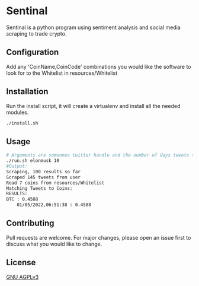 # Sentinal

Sentinal is a python program using sentiment analysis and social media scraping to trade crypto. 

## Configuration

Add any 'CoinName,CoinCode' combinations you would like the software to look for to the Whitelist in resources/Whitelist

## Installation

Run the install script, it will create a virtualenv and install all the needed modules.

```bash
./install.sh
```

## Usage

```bash
# Arguments are someones twitter handle and the number of days tweets to look through.
./run.sh elonmusk 10
#Output:
Scraping, 100 results so far
Scraped 145 tweets from user
Read 7 coins from resources/Whitelist
Matching Tweets to Coins:
RESULTS:
BTC : 0.4588
	01/05/2022,06:51:38 : 0.4588
```

## Contributing
Pull requests are welcome. For major changes, please open an issue first to discuss what you would like to change.

## License
[GNU AGPLv3](https://choosealicense.com/licenses/agpl-3.0/)